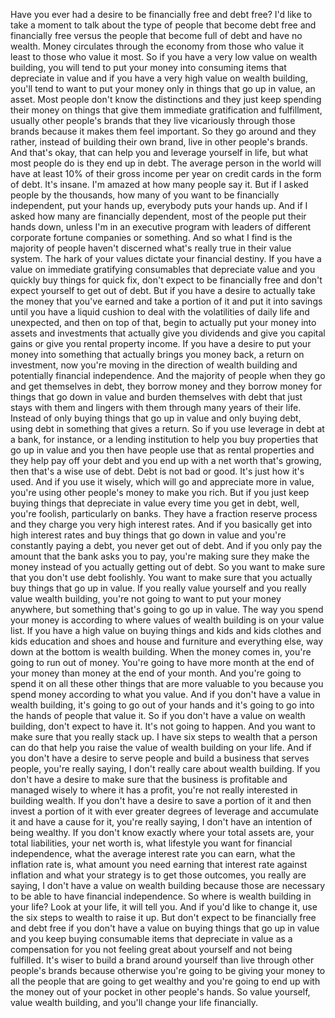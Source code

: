  Have you ever had a desire to be financially free and debt free? I'd like to take a moment to talk about the type of people that become debt free and financially free versus the people that become full of debt and have no wealth. Money circulates through the economy from those who value it least to those who value it most. So if you have a very low value on wealth building, you will tend to put your money into consuming items that depreciate in value and if you have a very high value on wealth building, you'll tend to want to put your money only in things that go up in value, an asset. Most people don't know the distinctions and they just keep spending their money on things that give them immediate gratification and fulfillment, usually other people's brands that they live vicariously through those brands because it makes them feel important. So they go around and they rather, instead of building their own brand, live in other people's brands. And that's okay, that can help you and leverage yourself in life, but what most people do is they end up in debt. The average person in the world will have at least 10% of their gross income per year on credit cards in the form of debt. It's insane. I'm amazed at how many people say it. But if I asked people by the thousands, how many of you want to be financially independent, put your hands up, everybody puts your hands up. And if I asked how many are financially dependent, most of the people put their hands down, unless I'm in an executive program with leaders of different corporate fortune companies or something. And so what I find is the majority of people haven't discerned what's really true in their value system. The hark of your values dictate your financial destiny. If you have a value on immediate gratifying consumables that depreciate value and you quickly buy things for quick fix, don't expect to be financially free and don't expect yourself to get out of debt. But if you have a desire to actually take the money that you've earned and take a portion of it and put it into savings until you have a liquid cushion to deal with the volatilities of daily life and unexpected, and then on top of that, begin to actually put your money into assets and investments that actually give you dividends and give you capital gains or give you rental property income. If you have a desire to put your money into something that actually brings you money back, a return on investment, now you're moving in the direction of wealth building and potentially financial independence. And the majority of people when they go and get themselves in debt, they borrow money and they borrow money for things that go down in value and burden themselves with debt that just stays with them and lingers with them through many years of their life. Instead of only buying things that go up in value and only buying debt, using debt in something that gives a return. So if you use leverage in debt at a bank, for instance, or a lending institution to help you buy properties that go up in value and you then have people use that as rental properties and they help pay off your debt and you end up with a net worth that's growing, then that's a wise use of debt. Debt is not bad or good. It's just how it's used. And if you use it wisely, which will go and appreciate more in value, you're using other people's money to make you rich. But if you just keep buying things that depreciate in value every time you get in debt, well, you're foolish, particularly on banks. They have a fraction reserve process and they charge you very high interest rates. And if you basically get into high interest rates and buy things that go down in value and you're constantly paying a debt, you never get out of debt. And if you only pay the amount that the bank asks you to pay, you're making sure they make the money instead of you actually getting out of debt. So you want to make sure that you don't use debt foolishly. You want to make sure that you actually buy things that go up in value. If you really value yourself and you really value wealth building, you're not going to want to put your money anywhere, but something that's going to go up in value. The way you spend your money is according to where values of wealth building is on your value list. If you have a high value on buying things and kids and kids clothes and kids education and shoes and house and furniture and everything else, way down at the bottom is wealth building. When the money comes in, you're going to run out of money. You're going to have more month at the end of your money than money at the end of your month. And you're going to spend it on all these other things that are more valuable to you because you spend money according to what you value. And if you don't have a value in wealth building, it's going to go out of your hands and it's going to go into the hands of people that value it. So if you don't have a value on wealth building, don't expect to have it. It's not going to happen. And you want to make sure that you really stack up. I have six steps to wealth that a person can do that help you raise the value of wealth building on your life. And if you don't have a desire to serve people and build a business that serves people, you're really saying, I don't really care about wealth building. If you don't have a desire to make sure that the business is profitable and managed wisely to where it has a profit, you're not really interested in building wealth. If you don't have a desire to save a portion of it and then invest a portion of it with ever greater degrees of leverage and accumulate it and have a cause for it, you're really saying, I don't have an intention of being wealthy. If you don't know exactly where your total assets are, your total liabilities, your net worth is, what lifestyle you want for financial independence, what the average interest rate you can earn, what the inflation rate is, what amount you need earning that interest rate against inflation and what your strategy is to get those outcomes, you really are saying, I don't have a value on wealth building because those are necessary to be able to have financial independence. So where is wealth building in your life? Look at your life, it will tell you. And if you'd like to change it, use the six steps to wealth to raise it up. But don't expect to be financially free and debt free if you don't have a value on buying things that go up in value and you keep buying consumable items that depreciate in value as a compensation for you not feeling great about yourself and not being fulfilled. It's wiser to build a brand around yourself than live through other people's brands because otherwise you're going to be giving your money to all the people that are going to get wealthy and you're going to end up with the money out of your pocket in other people's hands. So value yourself, value wealth building, and you'll change your life financially.
